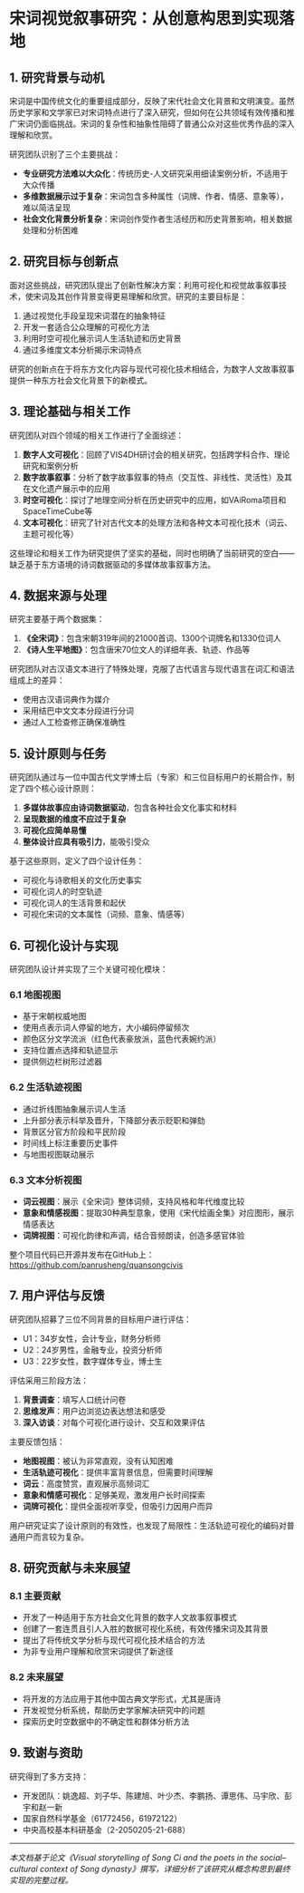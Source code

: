 # 宋词视觉叙事研究：从创意构思到实现落地

## 1. 研究背景与动机

宋词是中国传统文化的重要组成部分，反映了宋代社会文化背景和文明演变。虽然历史学家和文学家已对宋词特点进行了深入研究，但如何在公共领域有效传播和推广宋词仍面临挑战。宋词的复杂性和抽象性阻碍了普通公众对这些优秀作品的深入理解和欣赏。

研究团队识别了三个主要挑战：
- **专业研究方法难以大众化**：传统历史-人文研究采用细读案例分析，不适用于大众传播
- **多维数据展示过于复杂**：宋词包含多种属性（词牌、作者、情感、意象等），难以简洁呈现
- **社会文化背景分析复杂**：宋词创作受作者生活经历和历史背景影响，相关数据处理和分析困难

## 2. 研究目标与创新点

面对这些挑战，研究团队提出了创新性解决方案：利用可视化和视觉故事叙事技术，使宋词及其创作背景变得更易理解和欣赏。研究的主要目标是：

1. 通过视觉化手段呈现宋词潜在的抽象特征
2. 开发一套适合公众理解的可视化方法
3. 利用时空可视化展示词人生活轨迹和历史背景
4. 通过多维度文本分析揭示宋词特点

研究的创新点在于将东方文化内容与现代可视化技术相结合，为数字人文故事叙事提供一种东方社会文化背景下的新模式。

## 3. 理论基础与相关工作

研究团队对四个领域的相关工作进行了全面综述：

1. **数字人文可视化**：回顾了VIS4DH研讨会的相关研究，包括跨学科合作、理论研究和案例分析
2. **数字故事叙事**：分析了数字故事叙事的特点（交互性、非线性、灵活性）及其在文化遗产展示中的应用
3. **时空可视化**：探讨了地理空间分析在历史研究中的应用，如VAiRoma项目和SpaceTimeCube等
4. **文本可视化**：研究了针对古代文本的处理方法和各种文本可视化技术（词云、主题可视化等）

这些理论和相关工作为研究提供了坚实的基础，同时也明确了当前研究的空白——缺乏基于东方语境的诗词数据驱动的多媒体故事叙事方法。

## 4. 数据来源与处理

研究主要基于两个数据集：

1. **《全宋词》**：包含宋朝319年间的21000首词、1300个词牌名和1330位词人
2. **《诗人生平地图》**：包含唐宋70位文人的详细年表、轨迹、作品等

研究团队对古汉语文本进行了特殊处理，克服了古代语言与现代语言在词汇和语法组成上的差异：
- 使用古汉语词典作为媒介
- 采用结巴中文文本分段进行分词
- 通过人工检查修正确保准确性

## 5. 设计原则与任务

研究团队通过与一位中国古代文学博士后（专家）和三位目标用户的长期合作，制定了四个核心设计原则：

1. **多媒体故事应由诗词数据驱动**，包含各种社会文化事实和材料
2. **呈现数据的维度不应过于复杂**
3. **可视化应简单易懂**
4. **整体设计应具有吸引力**，能吸引受众

基于这些原则，定义了四个设计任务：
- 可视化与诗歌相关的文化历史事实
- 可视化词人的时空轨迹
- 可视化词人的生活背景和起伏
- 可视化宋词的文本属性（词频、意象、情感等）

## 6. 可视化设计与实现

研究团队设计并实现了三个关键可视化模块：

### 6.1 地图视图
- 基于宋朝权威地图
- 使用点表示词人停留的地方，大小编码停留频次
- 颜色区分文学流派（红色代表豪放派，蓝色代表婉约派）
- 支持位置点选择和轨迹显示
- 提供侧边栏树形过滤器

### 6.2 生活轨迹视图
- 通过折线图抽象展示词人生活
- 上升部分表示科举及晋升，下降部分表示贬职和弹劾
- 背景区分官方阶段和平民阶段
- 时间线上标注重要历史事件
- 与地图视图联动展示

### 6.3 文本分析视图
- **词云视图**：展示《全宋词》整体词频，支持风格和年代维度比较
- **意象和情感视图**：提取30种典型意象，使用《宋代绘画全集》对应图形，展示情感表达
- **词牌视图**：可视化韵律和声调，结合音频朗读，创造多感官体验

整个项目代码已开源并发布在GitHub上：https://github.com/panrusheng/quansongcivis

## 7. 用户评估与反馈

研究团队招募了三位不同背景的目标用户进行评估：
- U1：34岁女性，会计专业，财务分析师
- U2：24岁男性，金融专业，投资分析师
- U3：22岁女性，数字媒体专业，博士生

评估采用三阶段方法：
1. **背景调查**：填写人口统计问卷
2. **思维发声**：用户边浏览边表达想法和感受
3. **深入访谈**：对每个可视化进行设计、交互和效果评估

主要反馈包括：
- **地图视图**：被认为非常直观，没有认知困难
- **生活轨迹可视化**：提供丰富背景信息，但需要时间理解
- **词云**：高度赞赏，直观展示高频词汇
- **意象和情感可视化**：足够美观，激发用户长时间探索
- **词牌可视化**：提供全面视听享受，但吸引力因用户而异

用户研究证实了设计原则的有效性，也发现了局限性：生活轨迹可视化的编码对普通用户而言较为复杂。

## 8. 研究贡献与未来展望

### 8.1 主要贡献
- 开发了一种适用于东方社会文化背景的数字人文故事叙事模式
- 创建了一套连贯且引人入胜的数据可视化系统，有效传播宋词及其背景
- 提出了将传统文学分析与现代可视化技术结合的方法
- 为非专业用户理解和欣赏宋词提供了新途径

### 8.2 未来展望
- 将开发的方法应用于其他中国古典文学形式，尤其是唐诗
- 开发视觉分析系统，帮助历史学家解决研究中的问题
- 探索历史时空数据中的不确定性和群体分析方法

## 9. 致谢与资助

研究得到了多方支持：
- 开发团队：姚逸超、刘子华、陈建旭、叶少杰、李鹏扬、谭思伟、马宇欣、彭宇和赵一新
- 国家自然科学基金（61772456，61972122）
- 中央高校基本科研基金（2-2050205-21-688）

---

*本文档基于论文《Visual storytelling of Song Ci and the poets in the social–cultural context of Song dynasty》撰写，详细分析了该研究从概念构思到最终实现的完整过程。*

